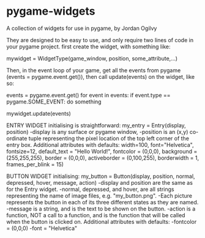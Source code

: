 # pygame-widgets
A collection of widgets for use in pygame, by Jordan Ogilvy

They are designed to be easy to use, and only require two lines of code in your pygame project.
first create the widget, with something like:

mywidget = WidgetType(game_window, position, some_attribute,...)

Then, in the event loop of your game, get all the events from pygame (events = pygame.event.get()), then
call update(events) on the widget, like so:

events = pygame.event.get()
for event in events:
  if event.type == pygame.SOME_EVENT:
    do something
    
mywidget.update(events)

ENTRY WIDGET
initialising is straightforward:
my_entry = Entry(display, position)
-display is any surface or pygame window,
-position is an (x,y) co-ordinate tuple representing the pixel location of the top left corner of the entry box.
Additional attributes with defaults:
width=100, font="Helvetica", fontsize=12, default_text = "Hello World!", fontcolor = (0,0,0), background = (255,255,255),
border = (0,0,0), activeborder = (0,100,255), borderwidth = 1, frames_per_blink = 15)

BUTTON WIDGET
initialising:
my_button = Button(display, position, normal, depressed, hover, message, action)
-display and position are the same as for the Entry widget.
-normal, depressed, and hover, are all strings representing the name of image files, e.g. "my_button.png".
-Each picture represents the button in each of its three different states as they are named.
-message is a string, and is the text to be shown on the button.
-action is a function, NOT a call to a function, and is the function that will be called when the button is clicked on.
Additional attributes with defaults:
-fontcolor = (0,0,0)
-font = "Helvetica"

